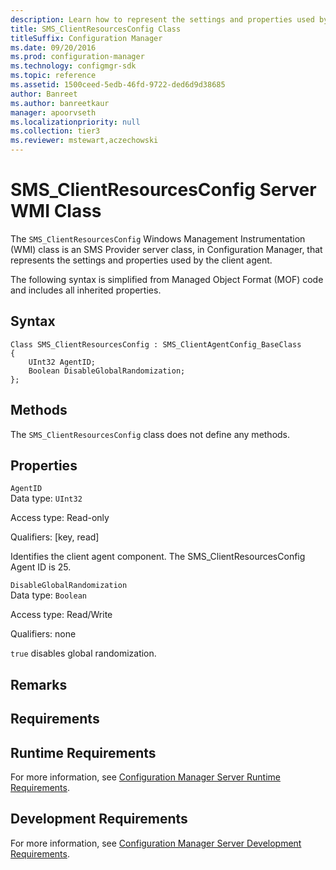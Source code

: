 ```yaml
---
description: Learn how to represent the settings and properties used by the client agent using SMS_ClientResourcesConfig.
title: SMS_ClientResourcesConfig Class
titleSuffix: Configuration Manager
ms.date: 09/20/2016
ms.prod: configuration-manager
ms.technology: configmgr-sdk
ms.topic: reference
ms.assetid: 1500ceed-5edb-46fd-9722-ded6d9d38685
author: Banreet
ms.author: banreetkaur
manager: apoorvseth
ms.localizationpriority: null
ms.collection: tier3
ms.reviewer: mstewart,aczechowski
---
```

# SMS_ClientResourcesConfig Server WMI Class
The `SMS_ClientResourcesConfig` Windows Management Instrumentation (WMI) class is an SMS Provider server class, in Configuration Manager, that represents the settings and properties used by the client agent.  

 The following syntax is simplified from Managed Object Format (MOF) code and includes all inherited properties.  

## Syntax  

```  
Class SMS_ClientResourcesConfig : SMS_ClientAgentConfig_BaseClass  
{  
    UInt32 AgentID;  
    Boolean DisableGlobalRandomization;  
};  
```  

## Methods  
 The `SMS_ClientResourcesConfig` class does not define any methods.  

## Properties  
 `AgentID`  
 Data type: `UInt32`  

 Access type: Read-only  

 Qualifiers: [key, read]  

 Identifies the client agent component. The SMS_ClientResourcesConfig Agent ID is 25.  

 `DisableGlobalRandomization`  
 Data type: `Boolean`  

 Access type: Read/Write  

 Qualifiers: none  

 `true` disables global randomization.  

## Remarks  

## Requirements  

## Runtime Requirements  
 For more information, see [Configuration Manager Server Runtime Requirements](../../../../../develop/core/reqs/server-runtime-requirements.md).  

## Development Requirements  
 For more information, see [Configuration Manager Server Development Requirements](../../../../../develop/core/reqs/server-development-requirements.md).
